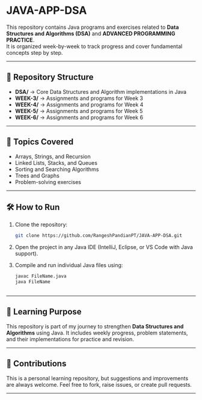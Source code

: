 # JAVA-APP-DSA

This repository contains Java programs and exercises related to **Data Structures and Algorithms (DSA)** and **ADVANCED PROGRAMMING PRACTICE**.  
It is organized week-by-week to track progress and cover fundamental concepts step by step.

---

## 📂 Repository Structure

- **DSA/** → Core Data Structures and Algorithm implementations in Java  
- **WEEK-3/** → Assignments and programs for Week 3  
- **WEEK-4/** → Assignments and programs for Week 4  
- **WEEK-5/** → Assignments and programs for Week 5  
- **WEEK-6/** → Assignments and programs for Week 6  

---

## 🚀 Topics Covered
- Arrays, Strings, and Recursion  
- Linked Lists, Stacks, and Queues  
- Sorting and Searching Algorithms  
- Trees and Graphs  
- Problem-solving exercises  

---

## 🛠️ How to Run
1. Clone the repository:
   ```bash
   git clone https://github.com/RangeshPandianPT/JAVA-APP-DSA.git


2. Open the project in any Java IDE (IntelliJ, Eclipse, or VS Code with Java support).
3. Compile and run individual Java files using:

   ```bash
   javac FileName.java
   java FileName
  
---

## 📖 Learning Purpose

This repository is part of my journey to strengthen **Data Structures and Algorithms** using Java.
It includes weekly progress, problem statements, and their implementations for practice and revision.

---

## 🤝 Contributions

This is a personal learning repository, but suggestions and improvements are always welcome.
Feel free to fork, raise issues, or create pull requests.

---





